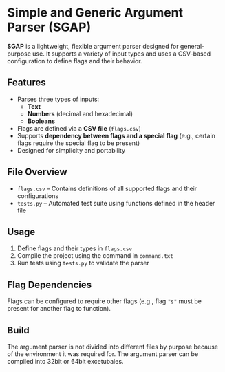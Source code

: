 # Simple and Generic Argument Parser (SGAP)

**SGAP** is a lightweight, flexible argument parser designed for general-purpose use. It supports a variety of input types and uses a CSV-based configuration to define flags and their behavior.

## Features

- Parses three types of inputs:
  - **Text**
  - **Numbers** (decimal and hexadecimal)
  - **Booleans**
- Flags are defined via a **CSV file** (`flags.csv`)
- Supports **dependency between flags and a special flag** (e.g., certain flags require the special flag to be present)
- Designed for simplicity and portability

## File Overview

- `flags.csv` – Contains definitions of all supported flags and their configurations
- `tests.py` – Automated test suite using functions defined in the header file

## Usage

1. Define flags and their types in `flags.csv`
2. Compile the project using the command in `command.txt`
3. Run tests using `tests.py` to validate the parser

## Flag Dependencies

Flags can be configured to require other flags (e.g., flag `"s"` must be present for another flag to function). 

## Build

The argument parser is not divided into different files by purpose because of the environment it was required for.
The argument parser can be compiled into 32bit or 64bit excetubales.
